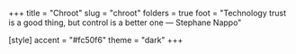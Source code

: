 +++
title = "Chroot"
slug = "chroot"
folders = true
foot = "Technology trust is a good thing, but control is a better one ― Stephane Nappo"

[style]
    accent = "#fc50f6"
    theme = "dark"
+++
